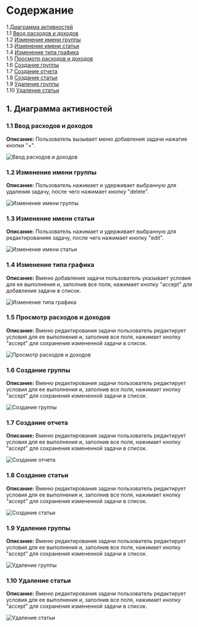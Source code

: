# Содержание

1.[Диаграмма активностей](#1)<br>
1.1 [Ввод расходов и доходов](#1.1)<br>
1.2 [Изменение имени группы](#1.2)<br>
1.3 [Изменение имени статьи](#1.3)<br>
1.4 [Изменение типа графика](#1.4)<br>
1.5 [Просмотр расходов и доходов](#1.5)<br>
1.6 [Создание группы](#1.6)<br>
1.7 [Создание отчета](#1.7)<br>
1.8 [Создание статьи](#1.8)<br>
1.9 [Удаление группы](#1.9)<br>
1.10 [Удаление статьи](#1.10)<br>

## 1. Диаграмма активностей<a name="1"></a>

### 1.1 Ввод расходов и доходов<a name="1.1"></a>
**Описание:** Пользователь вызывает меню добавления задачи нажатие кнопки "+".

![Ввод расходов и доходов](https://github.com/LiL-Dicky/TaskMaster/blob/master/Диаграммы/Activity/%231.png)

### 1.2 Изменение имени группы<a name="1.2"></a>
**Описание:** Пользователь нажимает и удерживает выбранную для удаления задачу, после чего нажимает кнопку "delete".

![Изменение имени группы](https://github.com/LiL-Dicky/TaskMaster/blob/master/Диаграммы/Activity/%232.png)

### 1.3 Изменение имени статьи<a name="1.3"></a>
**Описание:**  Пользователь нажимает и удерживает выбранную для редактированияя задачу, после чего нажимает кнопку "edit".

![Изменение имени статьи](https://github.com/LiL-Dicky/TaskMaster/blob/master/Диаграммы/Activity/%233.png)

### 1.4 Изменение типа графика<a name="1.4"></a>
**Описание:** Вменю добавления задачи пользователь указывает условия для ее выполнения и, заполнив все поля, нажимает кнопку "accept" для добавления задачи в список.

![Изменение типа графика](https://github.com/LiL-Dicky/TaskMaster/blob/master/Диаграммы/Activity/%234.png)

### 1.5 Просмотр расходов и доходов<a name="1.5"></a>
**Описание:** Вменю редактирования задачи пользователь редактирует условия для ее выполнения и, заполнив все поля, нажимает кнопку "accept" для сохранения измененной задачи в список.

![Просмотр расходов и доходов](https://github.com/LiL-Dicky/TaskMaster/blob/master/Диаграммы/Activity/%235.png)

### 1.6 Создание группы<a name="1.6"></a>
**Описание:** Вменю редактирования задачи пользователь редактирует условия для ее выполнения и, заполнив все поля, нажимает кнопку "accept" для сохранения измененной задачи в список.

![Создание группы](https://github.com/LiL-Dicky/TaskMaster/blob/master/Диаграммы/Activity/%235.png)

### 1.7 Создание отчета<a name="1.7"></a>
**Описание:** Вменю редактирования задачи пользователь редактирует условия для ее выполнения и, заполнив все поля, нажимает кнопку "accept" для сохранения измененной задачи в список.

![Создание отчета](https://github.com/LiL-Dicky/TaskMaster/blob/master/Диаграммы/Activity/%235.png)

### 1.8 Создание статьи<a name="1.8"></a>
**Описание:** Вменю редактирования задачи пользователь редактирует условия для ее выполнения и, заполнив все поля, нажимает кнопку "accept" для сохранения измененной задачи в список.

![Создание статьи](https://github.com/LiL-Dicky/TaskMaster/blob/master/Диаграммы/Activity/%235.png)

### 1.9 Удаление группы<a name="1.9"></a>
**Описание:** Вменю редактирования задачи пользователь редактирует условия для ее выполнения и, заполнив все поля, нажимает кнопку "accept" для сохранения измененной задачи в список.

![Удаление группы](https://github.com/LiL-Dicky/TaskMaster/blob/master/Диаграммы/Activity/%235.png)

### 1.10 Удаление статьи<a name="1.10"></a>
**Описание:** Вменю редактирования задачи пользователь редактирует условия для ее выполнения и, заполнив все поля, нажимает кнопку "accept" для сохранения измененной задачи в список.

![Удаление статьи](https://github.com/LiL-Dicky/TaskMaster/blob/master/Диаграммы/Activity/%235.png)
